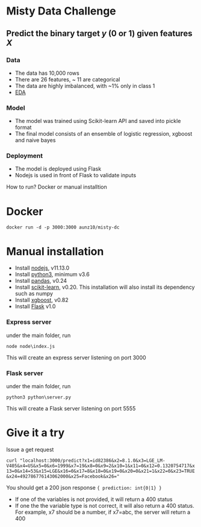 # Misty Data Challenge
Predict the binary target *y* (0 or 1) given features *X* 
---

### Data

- The data has 10,000 rows
- There are 26 features, ~ 11 are categorical
- The data are highly imbalanced, with ~1% only in class 1
- [EDA](training/Misty_EDA.ipynb)

### Model
- The model was trained using Scikit-learn API and saved into pickle format
- The final model consists of an ensemble of logistic regression, xgboost and naive bayes

### Deployment
- The model is deployed using Flask
- Nodejs is used in front of Flask to validate inputs

How to run? Docker or manual installtion

# Docker

`docker run -d -p 3000:3000 aunz10/misty-dc`

# Manual installation

- Install [nodejs](https://nodejs.org/), v11.13.0
- Install [python3](https://www.python.org/downloads/), minimum v3.6
- Install [pandas](http://pandas.pydata.org/pandas-docs/stable/install.html), v0.24
- Install [scikit-learn](https://scikit-learn.org/stable/install.html), v0.20. This installation will also install its dependency such as numpy
- Install [xgboost](https://xgboost.readthedocs.io/en/latest/build.html), v0.82
- Install [Flask](http://flask.pocoo.org/docs/1.0/installation/) v1.0 


### Express server
under the main folder, run

`node node\index.js`

This will create an express server listening on port 3000


### Flask server
under the main folder, run

`python3 python\server.py`

This will create a Flask server listening on port 5555

# Give it a try

Issue a get request

`curl "localhost:3000/predict?x1=id82386&x2=8.1.0&x3=LGE_LM-V405&x4=US&x5=0&x6=1999&x7=19&x8=0&x9=2&x10=1&x11=0&x12=0.1320754717&x13=0&x14=53&x15=LGE&x16=0&x17=8&x18=0&x19=0&x20=0&x21=1&x22=0&x23=TRUE&x24=492786776143062000&x25=Facebook&x26="`

You should get a 200 json response `{ prediction: int{0|1} }`

- If one of the variables is not provided, it will return a 400 status
- If one the the variable type is not correct, it will also return a 400 status. For example, x7 should be a number, if x7=abc, the server will return a 400